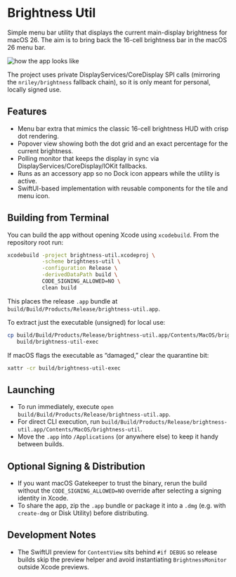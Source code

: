 # Brightness Util

Simple menu bar utility that displays the current main-display brightness for macOS 26. The aim is to bring back the 16-cell brightness bar in the macOS 26 menu bar.

![how the app looks like](./example.heic "example")

The project uses private DisplayServices/CoreDisplay SPI calls (mirroring the `nriley/brightness` fallback chain), so it is only meant for personal, locally signed use.


## Features

- Menu bar extra that mimics the classic 16-cell brightness HUD with crisp dot rendering.
- Popover view showing both the dot grid and an exact percentage for the current brightness.
- Polling monitor that keeps the display in sync via DisplayServices/CoreDisplay/IOKit fallbacks.
- Runs as an accessory app so no Dock icon appears while the utility is active.
- SwiftUI-based implementation with reusable components for the tile and menu icon.

## Building from Terminal

You can build the app without opening Xcode using `xcodebuild`. From the repository root run:

```bash
xcodebuild -project brightness-util.xcodeproj \
           -scheme brightness-util \
           -configuration Release \
           -derivedDataPath build \
           CODE_SIGNING_ALLOWED=NO \
           clean build
```

This places the release `.app` bundle at `build/Build/Products/Release/brightness-util.app`.

To extract just the executable (unsigned) for local use:

```bash
cp build/Build/Products/Release/brightness-util.app/Contents/MacOS/brightness-util \
   build/brightness-util-exec
```

If macOS flags the executable as “damaged,” clear the quarantine bit:

```bash
xattr -cr build/brightness-util-exec
```

## Launching

- To run immediately, execute `open build/Build/Products/Release/brightness-util.app`.
- For direct CLI execution, run `build/Build/Products/Release/brightness-util.app/Contents/MacOS/brightness-util`.
- Move the `.app` into `/Applications` (or anywhere else) to keep it handy between builds.

## Optional Signing & Distribution

- If you want macOS Gatekeeper to trust the binary, rerun the build without the `CODE_SIGNING_ALLOWED=NO` override after selecting a signing identity in Xcode.
- To share the app, zip the `.app` bundle or package it into a `.dmg` (e.g. with `create-dmg` or Disk Utility) before distributing.

## Development Notes

- The SwiftUI preview for `ContentView` sits behind `#if DEBUG` so release builds skip the preview helper and avoid instantiating `BrightnessMonitor` outside Xcode previews.
